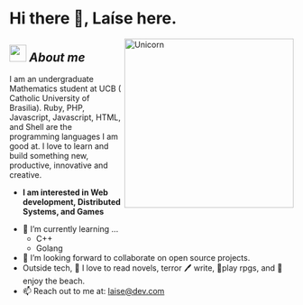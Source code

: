 # Hi there 👋, Laíse here. 


<img align="right" width=300px alt="Unicorn" src="https://media1.giphy.com/media/oz45ELYgMoYVsZqmor/giphy.gif?cid=790b761153d08f90522c1ae245b6b3ae8fb362b99762ea19&rid=giphy.gif&ct=s" />

## <img src="https://media.giphy.com/media/ObNTw8Uzwy6KQ/giphy.gif" width="30px">&nbsp;***About me***

I am an undergraduate Mathematics student at UCB ( Catholic University of Brasilia). Ruby, PHP, Javascript, Javascript, HTML, and Shell are the programming languages I am good at. I love to learn and build something new, productive, innovative and creative.
* **I am interested in Web development, Distributed Systems, and Games**
- 🌱 I’m currently learning ...
  - C++
  - Golang
- 👯 I’m looking forward to collaborate on open source projects.
- Outside tech, 📖 I love to read novels, terror 🖊️ write, 🎲play rpgs, and 🌴 enjoy the beach.
- 📫 Reach out to me at: <a href="o1i0t01zm@mozmail.com">laise@dev.com</a>


